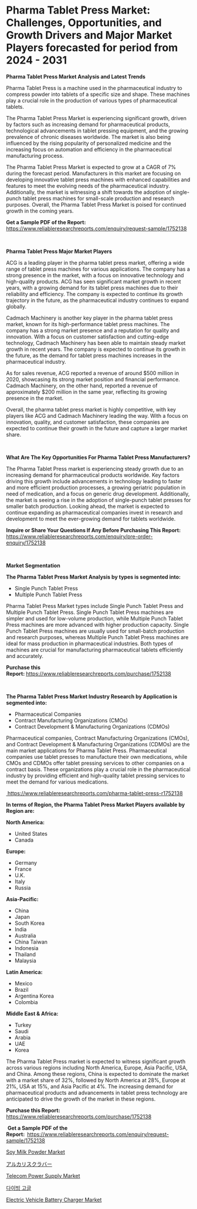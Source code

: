 <p><h1>Pharma Tablet Press Market: Challenges, Opportunities, and Growth Drivers and Major Market Players forecasted for period from 2024 - 2031</h1></p><p><strong>Pharma Tablet Press Market Analysis and Latest Trends</strong></p>
<p><p>Pharma Tablet Press is a machine used in the pharmaceutical industry to compress powder into tablets of a specific size and shape. These machines play a crucial role in the production of various types of pharmaceutical tablets.</p><p>The Pharma Tablet Press Market is experiencing significant growth, driven by factors such as increasing demand for pharmaceutical products, technological advancements in tablet pressing equipment, and the growing prevalence of chronic diseases worldwide. The market is also being influenced by the rising popularity of personalized medicine and the increasing focus on automation and efficiency in the pharmaceutical manufacturing process.</p><p>The Pharma Tablet Press Market is expected to grow at a CAGR of 7% during the forecast period. Manufacturers in this market are focusing on developing innovative tablet press machines with enhanced capabilities and features to meet the evolving needs of the pharmaceutical industry. Additionally, the market is witnessing a shift towards the adoption of single-punch tablet press machines for small-scale production and research purposes. Overall, the Pharma Tablet Press Market is poised for continued growth in the coming years.</p></p>
<p><strong>Get a Sample PDF of the Report:&nbsp;</strong> <a href="https://www.reliableresearchreports.com/enquiry/request-sample/1752138">https://www.reliableresearchreports.com/enquiry/request-sample/1752138</a></p>
<p>&nbsp;</p>
<p><strong>Pharma Tablet Press Major Market Players</strong></p>
<p><p>ACG is a leading player in the pharma tablet press market, offering a wide range of tablet press machines for various applications. The company has a strong presence in the market, with a focus on innovative technology and high-quality products. ACG has seen significant market growth in recent years, with a growing demand for its tablet press machines due to their reliability and efficiency. The company is expected to continue its growth trajectory in the future, as the pharmaceutical industry continues to expand globally.</p><p>Cadmach Machinery is another key player in the pharma tablet press market, known for its high-performance tablet press machines. The company has a strong market presence and a reputation for quality and innovation. With a focus on customer satisfaction and cutting-edge technology, Cadmach Machinery has been able to maintain steady market growth in recent years. The company is expected to continue its growth in the future, as the demand for tablet press machines increases in the pharmaceutical industry.</p><p>As for sales revenue, ACG reported a revenue of around $500 million in 2020, showcasing its strong market position and financial performance. Cadmach Machinery, on the other hand, reported a revenue of approximately $200 million in the same year, reflecting its growing presence in the market.</p><p>Overall, the pharma tablet press market is highly competitive, with key players like ACG and Cadmach Machinery leading the way. With a focus on innovation, quality, and customer satisfaction, these companies are expected to continue their growth in the future and capture a larger market share.</p></p>
<p>&nbsp;</p>
<p><strong>What Are The Key Opportunities For Pharma Tablet Press Manufacturers?</strong></p>
<p><p>The Pharma Tablet Press market is experiencing steady growth due to an increasing demand for pharmaceutical products worldwide. Key factors driving this growth include advancements in technology leading to faster and more efficient production processes, a growing geriatric population in need of medication, and a focus on generic drug development. Additionally, the market is seeing a rise in the adoption of single-punch tablet presses for smaller batch production. Looking ahead, the market is expected to continue expanding as pharmaceutical companies invest in research and development to meet the ever-growing demand for tablets worldwide.</p></p>
<p><strong>Inquire or Share Your Questions If Any Before Purchasing This Report:</strong> <a href="https://www.reliableresearchreports.com/enquiry/pre-order-enquiry/1752138">https://www.reliableresearchreports.com/enquiry/pre-order-enquiry/1752138</a></p>
<p>&nbsp;</p>
<p><strong>Market Segmentation</strong></p>
<p><strong>The Pharma Tablet Press Market Analysis by types is segmented into:</strong></p>
<p><ul><li>Single Punch Tablet Press</li><li>Multiple Punch Tablet Press</li></ul></p>
<p><p>Pharma Tablet Press Market types include Single Punch Tablet Press and Multiple Punch Tablet Press. Single Punch Tablet Press machines are simpler and used for low-volume production, while Multiple Punch Tablet Press machines are more advanced with higher production capacity. Single Punch Tablet Press machines are usually used for small-batch production and research purposes, whereas Multiple Punch Tablet Press machines are ideal for mass production in pharmaceutical industries. Both types of machines are crucial for manufacturing pharmaceutical tablets efficiently and accurately.</p></p>
<p><strong>Purchase this Report:&nbsp;</strong><a href="https://www.reliableresearchreports.com/purchase/1752138">https://www.reliableresearchreports.com/purchase/1752138</a></p>
<p>&nbsp;</p>
<p><strong>The Pharma Tablet Press Market Industry Research by Application is segmented into:</strong></p>
<p><ul><li>Pharmaceutical Companies</li><li>Contract Manufacturing Organizations (CMOs)</li><li>Contract Development & Manufacturing Organizations (CDMOs)</li></ul></p>
<p><p>Pharmaceutical companies, Contract Manufacturing Organizations (CMOs), and Contract Development & Manufacturing Organizations (CDMOs) are the main market applications for Pharma Tablet Press. Pharmaceutical companies use tablet presses to manufacture their own medications, while CMOs and CDMOs offer tablet pressing services to other companies on a contract basis. These organizations play a crucial role in the pharmaceutical industry by providing efficient and high-quality tablet pressing services to meet the demand for various medications.</p></p>
<p><a href="https://www.reliableresearchreports.com/pharma-tablet-press-r1752138">&nbsp;https://www.reliableresearchreports.com/pharma-tablet-press-r1752138</a></p>
<p><strong>In terms of Region, the Pharma Tablet Press Market Players available by Region are:</strong></p>
<p>
    <p> <strong> North America: </strong>
        <ul>
            <li>United States</li>
            <li>Canada</li>
        </ul>
        </p> 
    <p> <strong> Europe: </strong>
        <ul>
            <li>Germany</li>
            <li>France</li>
            <li>U.K.</li>
            <li>Italy</li>
            <li>Russia</li>
        </ul>
        </p> 
    <p> <strong> Asia-Pacific: </strong>
        <ul>
            <li>China</li>
            <li>Japan</li>
            <li>South Korea</li>
            <li>India</li>
            <li>Australia</li>
            <li>China Taiwan</li>
            <li>Indonesia</li>
            <li>Thailand</li>
            <li>Malaysia</li>
        </ul>
        </p> 
    <p> <strong> Latin America: </strong>
        <ul>
            <li>Mexico</li>
            <li>Brazil</li>
            <li>Argentina Korea</li>
            <li>Colombia</li>
        </ul>
        </p> 
    <p> <strong> Middle East & Africa: </strong>
        <ul>
            <li>Turkey</li>
            <li>Saudi</li>
            <li>Arabia</li>
            <li>UAE</li>
            <li>Korea</li>
        </ul>
    </p>
    </p>
<p><p>The Pharma Tablet Press market is expected to witness significant growth across various regions including North America, Europe, Asia Pacific, USA, and China. Among these regions, China is expected to dominate the market with a market share of 32%, followed by North America at 28%, Europe at 21%, USA at 15%, and Asia Pacific at 4%. The increasing demand for pharmaceutical products and advancements in tablet press technology are anticipated to drive the growth of the market in these regions.</p></p>
<p><strong>Purchase this Report: </strong><a href="https://www.reliableresearchreports.com/purchase/1752138">https://www.reliableresearchreports.com/purchase/1752138</a></p>
<p>&nbsp;<strong>Get a Sample PDF of the Report:&nbsp;&nbsp;</strong><a href="https://www.reliableresearchreports.com/enquiry/request-sample/1752138">https://www.reliableresearchreports.com/enquiry/request-sample/1752138</a></p>
<p><strong></strong></p>
<p><p><a href="https://www.linkedin.com/pulse/analyzing-soy-milk-powder-market-global-industry-perspective-dshrc?trackingId=0rUiD6M%2FT6%2BrX2vuXPJvdw%3D%3D">Soy Milk Powder Market</a></p><p><a href="https://medium.com/@deontestanton2023/%E3%82%A2%E3%83%AB%E3%82%AB%E3%83%AA%E6%80%A7%E3%82%B9%E3%82%AF%E3%83%A9%E3%83%90%E3%83%BC%E5%B8%82%E5%A0%B4%E3%81%AE%E8%A6%8F%E6%A8%A1-%E5%B8%82%E5%A0%B4%E5%B1%95%E6%9C%9B%E3%81%A8%E5%B8%82%E5%A0%B4%E4%BA%88%E6%B8%AC-2024%E5%B9%B4%E3%81%8B%E3%82%892031%E5%B9%B4-8bd5d7ad1420">アルカリスクラバー</a></p><p><a href="https://github.com/derrinmiltonellis35gcl/Market-Research-Report-List-2/blob/main/telecom-power-supply-market.md">Telecom Power Supply Market</a></p><p><a href="https://medium.com/@dadanedu33/%EB%8B%A4%EC%9D%B4%EB%B9%99-%EA%B3%A0%EA%B8%80-%EC%8B%9C%EC%9E%A5-%EA%B7%9C%EB%AA%A8%EB%8A%94-%EA%B8%80%EB%A1%9C%EB%B2%8C-%EC%82%B0%EC%97%85%EC%97%90%EC%84%9C-%EC%B5%9C%EC%A0%81%EC%9D%98-%EB%A7%88%EC%BC%80%ED%8C%85-%EC%B1%84%EB%84%90%EC%9D%84-%EB%82%98%ED%83%80%EB%83%85%EB%8B%88%EB%8B%A4-33b6921d5206">다이빙 고글</a></p><p><a href="https://github.com/Chiragrp22/Market-Research-Report-List-4/blob/main/electric-vehicle-battery-charger-market.md">Electric Vehicle Battery Charger Market</a></p></p>
